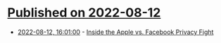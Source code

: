 # [Published on 2022-08-12](index.md)

* [2022-08-12, 16:01:00](https://apple.slashdot.org/story/22/08/12/1550232/inside-the-apple-vs-facebook-privacy-fight?utm_source=rss1.0mainlinkanon&utm_medium=feed) - [Inside the Apple vs. Facebook Privacy Fight](https://apple.slashdot.org/story/22/08/12/1550232/inside-the-apple-vs-facebook-privacy-fight?utm_source=rss1.0mainlinkanon&utm_medium=feed)

